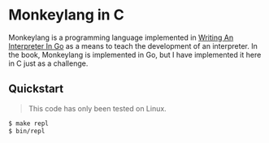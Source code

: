 # Monkeylang in C

Monkeylang is a programming language implemented in [Writing An Interpreter In Go](https://interpreterbook.com/) as a means to teach the development of an interpreter. In the book, Monkeylang is implemented in Go, but I have implemented it here in C just as a challenge.

## Quickstart
> This code has only been tested on Linux.
```sh
$ make repl
$ bin/repl
```
